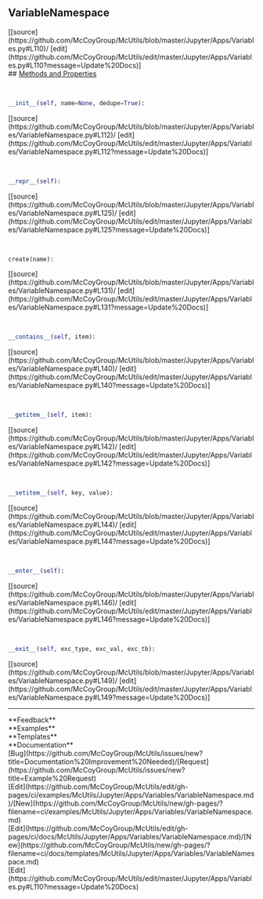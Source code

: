 ## <a id="McUtils.Jupyter.Apps.Variables.VariableNamespace">VariableNamespace</a> 

<div class="docs-source-link" markdown="1">
[[source](https://github.com/McCoyGroup/McUtils/blob/master/Jupyter/Apps/Variables.py#L110)/
[edit](https://github.com/McCoyGroup/McUtils/edit/master/Jupyter/Apps/Variables.py#L110?message=Update%20Docs)]
</div>









<div class="collapsible-section">
 <div class="collapsible-section collapsible-section-header" markdown="1">
## <a class="collapse-link" data-toggle="collapse" href="#methods" markdown="1"> Methods and Properties</a> <a class="float-right" data-toggle="collapse" href="#methods"><i class="fa fa-chevron-down"></i></a>
 </div>
 <div class="collapsible-section collapsible-section-body collapse show" id="methods" markdown="1">
 
<a id="McUtils.Jupyter.Apps.Variables.VariableNamespace.__init__" class="docs-object-method">&nbsp;</a> 
```python
__init__(self, name=None, dedupe=True): 
```
<div class="docs-source-link" markdown="1">
[[source](https://github.com/McCoyGroup/McUtils/blob/master/Jupyter/Apps/Variables/VariableNamespace.py#L112)/
[edit](https://github.com/McCoyGroup/McUtils/edit/master/Jupyter/Apps/Variables/VariableNamespace.py#L112?message=Update%20Docs)]
</div>


<a id="McUtils.Jupyter.Apps.Variables.VariableNamespace.__repr__" class="docs-object-method">&nbsp;</a> 
```python
__repr__(self): 
```
<div class="docs-source-link" markdown="1">
[[source](https://github.com/McCoyGroup/McUtils/blob/master/Jupyter/Apps/Variables/VariableNamespace.py#L125)/
[edit](https://github.com/McCoyGroup/McUtils/edit/master/Jupyter/Apps/Variables/VariableNamespace.py#L125?message=Update%20Docs)]
</div>


<a id="McUtils.Jupyter.Apps.Variables.VariableNamespace.create" class="docs-object-method">&nbsp;</a> 
```python
create(name): 
```
<div class="docs-source-link" markdown="1">
[[source](https://github.com/McCoyGroup/McUtils/blob/master/Jupyter/Apps/Variables/VariableNamespace.py#L131)/
[edit](https://github.com/McCoyGroup/McUtils/edit/master/Jupyter/Apps/Variables/VariableNamespace.py#L131?message=Update%20Docs)]
</div>


<a id="McUtils.Jupyter.Apps.Variables.VariableNamespace.__contains__" class="docs-object-method">&nbsp;</a> 
```python
__contains__(self, item): 
```
<div class="docs-source-link" markdown="1">
[[source](https://github.com/McCoyGroup/McUtils/blob/master/Jupyter/Apps/Variables/VariableNamespace.py#L140)/
[edit](https://github.com/McCoyGroup/McUtils/edit/master/Jupyter/Apps/Variables/VariableNamespace.py#L140?message=Update%20Docs)]
</div>


<a id="McUtils.Jupyter.Apps.Variables.VariableNamespace.__getitem__" class="docs-object-method">&nbsp;</a> 
```python
__getitem__(self, item): 
```
<div class="docs-source-link" markdown="1">
[[source](https://github.com/McCoyGroup/McUtils/blob/master/Jupyter/Apps/Variables/VariableNamespace.py#L142)/
[edit](https://github.com/McCoyGroup/McUtils/edit/master/Jupyter/Apps/Variables/VariableNamespace.py#L142?message=Update%20Docs)]
</div>


<a id="McUtils.Jupyter.Apps.Variables.VariableNamespace.__setitem__" class="docs-object-method">&nbsp;</a> 
```python
__setitem__(self, key, value): 
```
<div class="docs-source-link" markdown="1">
[[source](https://github.com/McCoyGroup/McUtils/blob/master/Jupyter/Apps/Variables/VariableNamespace.py#L144)/
[edit](https://github.com/McCoyGroup/McUtils/edit/master/Jupyter/Apps/Variables/VariableNamespace.py#L144?message=Update%20Docs)]
</div>


<a id="McUtils.Jupyter.Apps.Variables.VariableNamespace.__enter__" class="docs-object-method">&nbsp;</a> 
```python
__enter__(self): 
```
<div class="docs-source-link" markdown="1">
[[source](https://github.com/McCoyGroup/McUtils/blob/master/Jupyter/Apps/Variables/VariableNamespace.py#L146)/
[edit](https://github.com/McCoyGroup/McUtils/edit/master/Jupyter/Apps/Variables/VariableNamespace.py#L146?message=Update%20Docs)]
</div>


<a id="McUtils.Jupyter.Apps.Variables.VariableNamespace.__exit__" class="docs-object-method">&nbsp;</a> 
```python
__exit__(self, exc_type, exc_val, exc_tb): 
```
<div class="docs-source-link" markdown="1">
[[source](https://github.com/McCoyGroup/McUtils/blob/master/Jupyter/Apps/Variables/VariableNamespace.py#L149)/
[edit](https://github.com/McCoyGroup/McUtils/edit/master/Jupyter/Apps/Variables/VariableNamespace.py#L149?message=Update%20Docs)]
</div>
 </div>
</div>












---


<div markdown="1" class="text-secondary">
<div class="container">
  <div class="row">
   <div class="col" markdown="1">
**Feedback**   
</div>
   <div class="col" markdown="1">
**Examples**   
</div>
   <div class="col" markdown="1">
**Templates**   
</div>
   <div class="col" markdown="1">
**Documentation**   
</div>
   <div class="col" markdown="1">
   
</div>
   <div class="col" markdown="1">
   
</div>
   <div class="col" markdown="1">
   
</div>
</div>
  <div class="row">
   <div class="col" markdown="1">
[Bug](https://github.com/McCoyGroup/McUtils/issues/new?title=Documentation%20Improvement%20Needed)/[Request](https://github.com/McCoyGroup/McUtils/issues/new?title=Example%20Request)   
</div>
   <div class="col" markdown="1">
[Edit](https://github.com/McCoyGroup/McUtils/edit/gh-pages/ci/examples/McUtils/Jupyter/Apps/Variables/VariableNamespace.md)/[New](https://github.com/McCoyGroup/McUtils/new/gh-pages/?filename=ci/examples/McUtils/Jupyter/Apps/Variables/VariableNamespace.md)   
</div>
   <div class="col" markdown="1">
[Edit](https://github.com/McCoyGroup/McUtils/edit/gh-pages/ci/docs/McUtils/Jupyter/Apps/Variables/VariableNamespace.md)/[New](https://github.com/McCoyGroup/McUtils/new/gh-pages/?filename=ci/docs/templates/McUtils/Jupyter/Apps/Variables/VariableNamespace.md)   
</div>
   <div class="col" markdown="1">
[Edit](https://github.com/McCoyGroup/McUtils/edit/master/Jupyter/Apps/Variables.py#L110?message=Update%20Docs)   
</div>
   <div class="col" markdown="1">
   
</div>
   <div class="col" markdown="1">
   
</div>
   <div class="col" markdown="1">
   
</div>
</div>
</div>
</div>